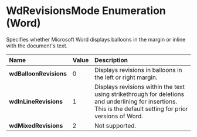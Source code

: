 
# WdRevisionsMode Enumeration (Word)

Specifies whether Microsoft Word displays balloons in the margin or inline with the document's text.



|**Name**|**Value**|**Description**|
|:-----|:-----|:-----|
|**wdBalloonRevisions**|0|Displays revisions in balloons in the left or right margin.|
|**wdInLineRevisions**|1|Displays revisions within the text using strikethrough for deletions and underlining for insertions. This is the default setting for prior versions of Word.|
|**wdMixedRevisions**|2|Not supported.|
